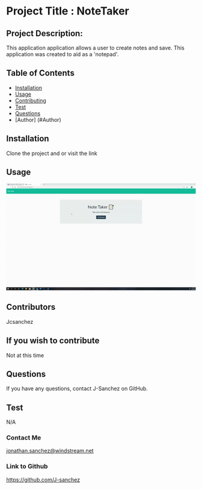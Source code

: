 # Project Title : NoteTaker
## Project Description:
This application application allows a user to create notes and save. This application was created to aid as a 'notepad'.  
## Table of Contents
* [Installation](#installation)
* [Usage](#usage)
* [Contributing](#contributing)
* [Test](#test)
* [Questions](#questions)
* [Author] (#Author)
## Installation
Clone the project and or visit the link
## Usage
![Video of Usage](./public/assets/img/walkaround.gif)
## Contributors
Jcsanchez
## If you wish to contribute
Not at this time
## Questions
If you have any questions, contact J-Sanchez on GitHub.
## Test
N/A
### Contact Me
jonathan.sanchez@windstream.net
### Link to Github
https://github.com/J-sanchez